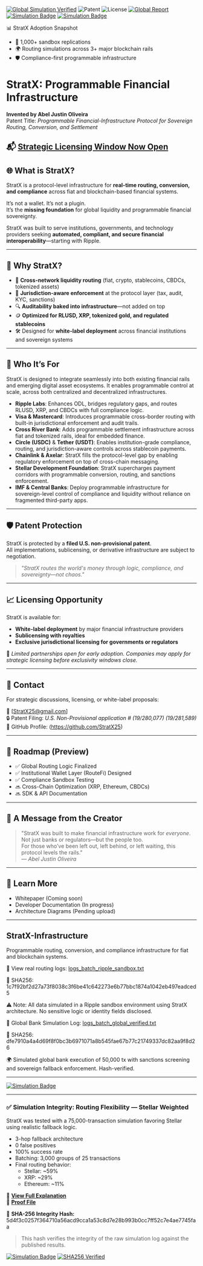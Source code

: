 [![Global Simulation Verified](https://img.shields.io/badge/StratX%20Log-Verified%2050k%20Global-blue)](./proof/logs_batch_global_verified.txt)
![Patent](https://img.shields.io/badge/Patent-Pending-orange)
![License](https://img.shields.io/badge/License-Proprietary-red)
[![Global Report](https://img.shields.io/badge/StratX%20Execution-Full%20Audit%20Report-blue)](./docs/global-execution-report.md)
[![Simulation Badge](https://img.shields.io/badge/🔁_75,000_TX_Simulation-Realistic_Fallback_✓_0_Errors-blueviolet?style=flat-square)](./docs/routing_flexibility_updated.md)
[![Simulation Badge](https://img.shields.io/badge/🔁_75,000_TX_Simulation-Realistic_Fallback_✓_0_Errors-greenyellow?style=flat-square)](./proof/logs_batch_global_stellar_weighted_summary_verified.txt)

📊 StratX Adoption Snapshot  
- 🧠 1,000+ sandbox replications  
- 🌍 Routing simulations across 3+ major blockchain rails  
- 🛡️ Compliance-first programmable infrastructure  

# StratX: Programmable Financial Infrastructure

**Invented by Abel Justin Oliveira**  
Patent Title: *Programmable Financial-Infrastructure Protocol for Sovereign Routing, Conversion, and Settlement*

📬 [Strategic Licensing Window Now Open](./STRATX_NOTICE.md)
---

## 🌐 What is StratX?

StratX is a protocol-level infrastructure for **real-time routing, conversion, and compliance** across fiat and blockchain-based financial systems.

It’s not a wallet. It’s not a plugin.  
It’s the **missing foundation** for global liquidity and programmable financial sovereignty.

StratX was built to serve institutions, governments, and technology providers seeking **automated, compliant, and secure financial interoperability**—starting with Ripple.

---

## 🔧 Why StratX?

- 🔁 **Cross-network liquidity routing** (fiat, crypto, stablecoins, CBDCs, tokenized assets)  
- 🧠 **Jurisdiction-aware enforcement** at the protocol layer (tax, audit, KYC, sanctions)  
- 🔍 **Auditability baked into infrastructure**—not added on top  
- 🪙 **Optimized for RLUSD, XRP, tokenized gold, and regulated stablecoins**  
- 🛠️ Designed for **white-label deployment** across financial institutions and sovereign systems  

---

## 🤝 Who It’s For

StratX is designed to integrate seamlessly into both existing financial rails and emerging digital asset ecosystems. It enables programmable control at scale, across both centralized and decentralized infrastructures.

- **Ripple Labs**: Enhances ODL, bridges regulatory gaps, and routes RLUSD, XRP, and CBDCs with full compliance logic.
- **Visa & Mastercard**: Introduces programmable cross-border routing with built-in jurisdictional enforcement and audit trails.
- **Cross River Bank**: Adds programmable settlement infrastructure across fiat and tokenized rails, ideal for embedded finance.
- **Circle (USDC)** & **Tether (USDT)**: Enables institution-grade compliance, routing, and jurisdiction-aware controls across stablecoin payments.
- **Chainlink & Axelar**: StratX fills the protocol-level gap by enabling regulatory enforcement on top of cross-chain messaging.
- **Stellar Development Foundation**: StratX supercharges payment corridors with programmable conversion, routing, and sanctions enforcement.
- **IMF & Central Banks**: Deploy programmable infrastructure for sovereign-level control of compliance and liquidity without reliance on fragmented third-party apps.

---

## 🛡️ Patent Protection

StratX is protected by a **filed U.S. non-provisional patent**.  
All implementations, sublicensing, or derivative infrastructure are subject to negotiation.

> *"StratX routes the world's money through logic, compliance, and sovereignty—not chaos."*

---

## 📈 Licensing Opportunity

StratX is available for:
- **White-label deployment** by major financial infrastructure providers  
- **Sublicensing with royalties**  
- **Exclusive jurisdictional licensing for governments or regulators**

🚨 *Limited partnerships open for early adoption. Companies may apply for strategic licensing before exclusivity windows close.*

---

## 📩 Contact

For strategic discussions, licensing, or white-label proposals:

📧 [StratX25@gmail.com]  
🔒 Patent Filing: *U.S. Non-Provisional application # (19/280,077) (19/281,589)*  
💼 GitHub Profile: (https://github.com/StratX25)

---

## 🚀 Roadmap (Preview)

- ✅ Global Routing Logic Finalized  
- ✅ Institutional Wallet Layer (RouteFi) Designed  
- ✅ Compliance Sandbox Testing  
- 🔜 Cross-Chain Optimization (XRP, Ethereum, CBDCs)  
- 🔜 SDK & API Documentation  

---

## 🙏 A Message from the Creator

> "StratX was built to make financial infrastructure work for *everyone*.  
> Not just banks or regulators—but the people too.  
> For those who’ve been left out, left behind, or left waiting, this protocol levels the rails."  
> — *Abel Justin Oliveira*

---

## 🧠 Learn More

- Whitepaper (Coming soon)  
- Developer Documentation (In progress)  
- Architecture Diagrams (Pending upload)

 ---
 
## StratX-Infrastructure
Programmable routing, conversion, and compliance infrastructure for fiat and blockchain systems.

📂 View real routing logs: [logs_batch_ripple_sandbox.txt](./proof/logs_batch_ripple_sandbox.txt)

🔐 SHA256: 1c7f92bf2d27a73f8038c3f6be41c642273e6b77bbc1874a1042eb497eadced5

⚠️ Note: All data simulated in a Ripple sandbox environment using StratX architecture. No sensitive logic or identity fields disclosed.

📂 Global Bank Simulation Log: [logs_batch_global_verified.txt](./proof/logs_batch_global_verified.txt)

🔐 SHA256: dfe7910a4a4d69f8f0bc3b6971071a8b545fae67b77c21749337dc82aa9f8d26

🌍 Simulated global bank execution of 50,000 tx with sanctions screening and sovereign fallback enforcement. Hash-verified.

---
[![Simulation Badge](https://img.shields.io/badge/🔁_75,000_TX_Simulation-Realistic_Fallback_✓_0_Errors-blueviolet?style=flat-square)](./docs/routing_flexibility_updated.md)

---

### ✅ Simulation Integrity: Routing Flexibility — Stellar Weighted

StratX was tested with a 75,000-transaction simulation favoring Stellar using realistic fallback logic.

- 3-hop fallback architecture
- 0 false positives
- 100% success rate
- Batching: 3,000 groups of 25 transactions
- Final routing behavior:
  - Stellar: ~59%
  - XRP: ~29%
  - Ethereum: ~11%

📄 **[View Full Explanation](./docs/routing_flexibility_updated.md)**  
📁 **[Proof File](./proof/logs_batch_global_stellar_weighted_summary_verified.txt)**

🔐 **SHA-256 Integrity Hash:**
5d4f3c0257f364710a56acd9cca1a53c8d7e28b993b0cc7ff52c7e4ae7745faa
> This hash verifies the integrity of the raw simulation log against the published results.

[![Simulation Badge](https://img.shields.io/badge/🔁_75,000_TX_Simulation-Realistic_Fallback_✓_0_Errors-blueviolet?style=flat-square)](./docs/routing_flexibility_updated.md)
[![SHA256 Verified](https://img.shields.io/badge/🔐_SHA256_Verified-5d4f3c0257f36471-greenyellow?style=flat-square)](./proof/logs_batch_global_stellar_weighted_summary_verified.txt)


